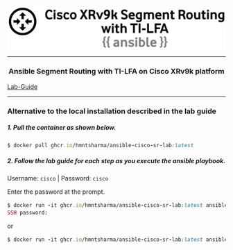 <p align="center">
    <img width="800" src="https://github.com/hmntsharma/ansible-cisco-segment-routing/blob/main/docs/assets/images/heading.png?raw=true" alt="logo">
</p>

---

<h3 align="center">Ansible Segment Routing with TI-LFA on Cisco XRv9k platform</h3>


<a align="center" href="https://hmntsharma.github.io/ansible-cisco-segment-routing/">Lab-Guide</a>

---


### Alternative to the local installation described in the lab guide

##### 1. Pull the container as shown below.

```ruby
$ docker pull ghcr.io/hmntsharma/ansible-cisco-sr-lab:latest
```

##### 2. Follow the lab guide for each step as you execute the ansible playbook.

Username: ```cisco``` | Password: ```cisco```

Enter the password at the prompt.

```ruby
$ docker run -it ghcr.io/hmntsharma/ansible-cisco-sr-lab:latest ansible-playbook -u cisco -k main.yml
SSH password:
```

or

```ruby
$ docker run -it ghcr.io/hmntsharma/ansible-cisco-sr-lab:latest ansible-playbook main.yml -e ansible_user="cisco" -e ansible_password="cisco"
```
